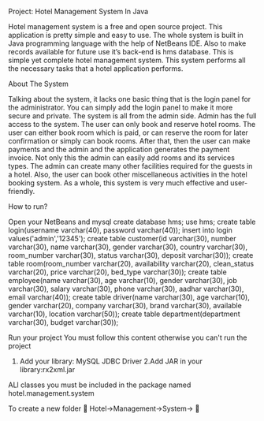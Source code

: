 Project: Hotel Management System In Java

Hotel management system is a free and open source project. 
This application is pretty simple and easy to use. 
The whole system is built in Java programming language with the help of NetBeans IDE. 
Also to make records available for future use it’s back-end is hms database. 
This is simple yet complete hotel management system. 
This system performs all the necessary tasks that a hotel application performs.

About The System

Talking about the system, it lacks one basic thing that is the login panel for the administrator. 
You can simply add the login panel to make it more secure and private. 
The system is all from the admin side. 
Admin has the full access to the system. 
The user can only book and reserve hotel rooms. 
The user can either book room which is paid, 
or can reserve the room for later confirmation 
or simply can book rooms. After that, 
then the user can make payments and the admin and the application generates the payment invoice.
Not only this the admin can easily add rooms and its services types. 
The admin can create many other facilities required for the guests in a hotel. 
Also, the user can book other miscellaneous activities in the hotel booking system. 
As a whole, this system is very much effective and user-friendly.

How to run?

Open your NetBeans and mysql 
create database hms;
use hms;
create table login(username varchar(40), password varchar(40));
insert into login values('admin','12345');
create table customer(id varchar(30), number varchar(30), name varchar(30), gender varchar(30), country varchar(30), room_number varchar(30), status varchar(30), deposit varchar(30));
create table room(room_number varchar(20), availability varchar(20), clean_status varchar(20), price varchar(20), bed_type varchar(30));
create table employee(name varchar(30), age varchar(10), gender varchar(30), job varchar(30), salary varchar(30), phone varchar(30), aadhar varchar(30), email varchar(40));
create table driver(name varchar(30), age varchar(10), gender varchar(20), company varchar(30), brand varchar(30), available varchar(10), location varchar(50));
create table department(department varchar(30), budget varchar(30));

Run your project 
You must follow this content otherwise you can't run the project 
1. Add your library: MySQL JDBC Driver
2.Add JAR in your library:rx2xml.jar

ALl classes you must be included in the package named hotel.management.system

To create a new folder 📁 
Hotel->Management->System-> 📁 













